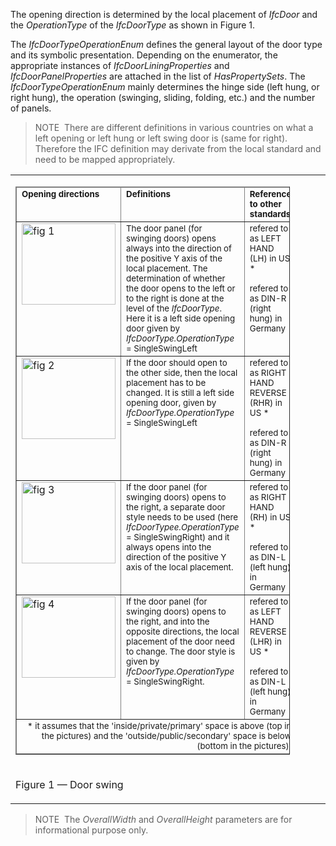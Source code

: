 The opening direction is determined by the local placement of _IfcDoor_ and the _OperationType_ of the _IfcDoorType_ as shown in Figure 1.

The _IfcDoorTypeOperationEnum_ defines the general layout of the door type and its symbolic presentation. Depending on the enumerator, the appropriate instances of _IfcDoorLiningProperties_ and _IfcDoorPanelProperties_ are attached in the list of _HasPropertySets_. The _IfcDoorTypeOperationEnum_ mainly determines the hinge side (left hung, or right hung), the operation (swinging, sliding, folding, etc.) and the number of panels.

> NOTE&nbsp; There are different definitions in various countries on what a left opening or left hung or left swing door is (same for right). Therefore the IFC definition may derivate from the local standard and need to be mapped appropriately.

<table><tr><td>
<table border="1" cellpadding="2" cellspacing="2" style=" width:90%;">

<thead>

 <tr>
  
<td align="left" valign="top"><small><b>Opening
directions</b></small></td>
  
<td align="left" valign="top">
<small><b>Definitions</b></small></td>
 
 <td align="left" valign="top"><small><b>Reference to other
standards</b></small></td>
 
</tr>

</thead>

<tbody>

 <tr valign="top">
  
<td><img src="../../../figures/ifcdoor-fig01.gif" height="130" width="150" alt="fig 1"></td>

  <td align="left"><small>The door panel (for swinging doors) opens
always into the direction of the positive Y axis of the local
placement. The determination of whether the door opens to the left
or to the right is done at the level of the <em>IfcDoorType</em>. 
Here it is a left side opening door given 
by <em>IfcDoorType.OperationType</em> = 
SingleSwingLeft</small></td>
  
<td align="left"><small>refered to as LEFT HAND (LH) in US *<br>
<br>
refered to as DIN-R (right hung) in Germany</small></td>
 
</tr>

 <tr valign="top">
  
<td><img src="../../../figures/ifcdoor-fig02.gif" height="130" width="150" alt="fig 2"></td>

  <td align="left"><small>If the door should open to the other side,
then the local placement has to be changed. It is still a left side 
opening door, given by <em>IfcDoorType.OperationType</em> =
 SingleSwingLeft</small></td>
  
<td align="left"><small>refered to as RIGHT HAND REVERSE (RHR) in
US *<br>
<br>
refered to as DIN-R (right hung) in Germany</small></td>
 
</tr>
 
<tr valign="top">
  
<td><img src="../../../figures/ifcdoor-fig03.gif" height="130" width="150" alt="fig 3"></td>
  
<td align="left"><small>If the door panel (for swinging doors)
opens to the right, a separate door style needs to be used (here
<em>IfcDoorTypee.OperationType</em> = SingleSwingRight) and it always 
opens into the direction of the positive Y axis of the local
placement.</small></td>
  
<td align="left"><small>refered to as RIGHT HAND (RH) in US *<br>
<br>
refered to as DIN-L (left hung) in Germany</small></td>

 </tr>

 <tr valign="top">
  
<td><img src="../../../figures/ifcdoor-fig04.gif" height="130" width="150" alt="fig 4"></td>
  
<td align="left"><small>If the door panel (for swinging doors)
opens to the right, and into the opposite directions, the local
placement of the door need to change. The door style is given by
<em>IfcDoorType.OperationType</em> = SingleSwingRight.</small></td>
  
<td align="left"><small>refered to as LEFT HAND REVERSE (LHR) in US
*<br>
<br>
refered to as DIN-L (left hung) in Germany</small></td>

 </tr>

</tbody>

<tfoot>
 
<tr valign="top">

  <td align="right" colspan="3"><small>* it assumes that the
'inside/private/primary' space is above (top in the pictures) and
 the 'outside/public/secondary' space is below (bottom in the
pictures).</small></td>
 </tr>

</tfoot>

</table>

</td></tr><tr><td><p class="figure">Figure 1 &mdash; Door swing</p></td></tr></table>

> NOTE&nbsp; The _OverallWidth_ and _OverallHeight_ parameters are for informational purpose only.